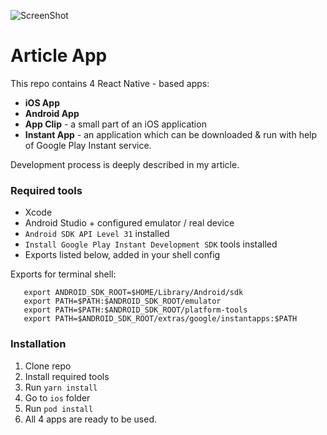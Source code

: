![ScreenShot](https://raw.github.com/dawidzawada/articleapp/main/repo.png)

# Article App

This repo contains 4 React Native - based apps: 
 - **iOS App**
 - **Android App**
 - **App Clip** - a small part of an iOS application
 - **Instant App** - an application which can be downloaded & run with help of Google Play Instant service.

Development process is deeply described in my article.

### Required tools
 - Xcode
 - Android Studio + configured emulator / real device
 - `Android SDK API Level 31` installed
 - `Install Google Play Instant Development SDK` tools installed
 -  Exports listed below, added in your shell config


Exports for terminal shell:
```
   export ANDROID_SDK_ROOT=$HOME/Library/Android/sdk
   export PATH=$PATH:$ANDROID_SDK_ROOT/emulator
   export PATH=$PATH:$ANDROID_SDK_ROOT/platform-tools
   export PATH=$ANDROID_SDK_ROOT/extras/google/instantapps:$PATH
```

### Installation
 1. Clone repo
 2. Install required tools
 3. Run `yarn install`
 4. Go to `ios` folder
 5. Run `pod install`
 6. All 4 apps are ready to be used.
